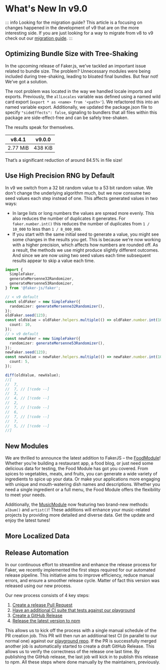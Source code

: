 # What's New In v9.0

::: info Looking for the migration guide?
This article is a focusing on changes happened in the development of v9 that are on the more interesting side.
If you are just looking for a way to migrate from v8 to v9 check out our [migration guide](https://v9.fakerjs.dev/guide/upgrading).
:::

## Optimizing Bundle Size with Tree-Shaking

In the upcoming release of Faker.js, we’ve tackled an important issue related to bundle size. The problem? Unnecessary modules were being included during tree-shaking, leading to bloated final bundles. But fear not! We’ve got a solution.

The root problem was located in the way we handled locale imports and exports. Previously, the `allLocales` variable was defined using a named wild card export (`export * as <name> from '<path>'`). We refactored this into an named variable export. Additionally, we updated the package.json file to specify `"sideEffects": false`, signaling to bundlers that all files within this package are side-effect-free and can be safely tree-shaken.

The results speak for themselves.

| v8.4.1   | v9.0.0  |
| -------- | ------- |
| 2.77 MiB | 438 KiB |

That’s a significant reduction of around 84.5% in file size!

## Use High Precision RNG by Default

In v9 we switch from a 32 bit random value to a 53 bit random value.
We don't change the underlying algorithm much, but we now consume two seed values each step instead of one.
This affects generated values in two ways:

- In large lists or long numbers the values are spread more evenly.
  This also reduces the number of duplicates it generates.
  For `faker.number.int()` this reduces the number of duplicates from `1 / 10_000` to less than `1 / 8_000_000`.
- If you start with the same initial seed to generate a value, you might see some changes in the results you get.
  This is because we're now working with a higher precision, which affects how numbers are rounded off.
  As a result, the methods we use might produce slightly different outcomes.
  And since we are now using two seed values each time subsequent results appear to skip a value each time.

```ts
import {
  SimpleFaker,
  generateMersenne32Randomizer,
  generateMersenne53Randomizer,
} from '@faker-js/faker';

// < v9 default
const oldFaker = new SimpleFaker({
  randomizer: generateMersenne32Randomizer(),
});
oldFaker.seed(123);
const oldValue = oldFaker.helpers.multiple(() => oldFaker.number.int(10), {
  count: 10,
});
// > v9 default
const newFaker = new SimpleFaker({
  randomizer: generateMersenne53Randomizer(),
});
newFaker.seed(123);
const newValue = newFaker.helpers.multiple(() => newFaker.number.int(10), {
  count: 5,
});

diff(oldValue, newValue);
//[
//  7,
//  7, // [!code --]
//  3,
//  4, // [!code --]
//  2,
//  7, // [!code --]
//  6,
//  7, // [!code --]
//  7,
//  5, // [!code --]
//]
```

## New Modules

We are thrilled to announce the latest addition to FakerJS – the [FoodModule](https://v9.fakerjs.dev/api/food.html)!
Whether you’re building a restaurant app, a food blog, or just need some delicious data for testing, the Food Module has got you covered.
From spices to vegetables, meats, and fruits, you can generate a wide variety of ingredients to spice up your data.
Or make your applications more engaging with unique and mouth-watering dish names and descriptions. 
Whether you need a single ingredient or a full menu, the Food Module offers the flexibility to meet your needs.

Additionally, the [MusicModule](https://v9.fakerjs.dev/api/music.html) now featuring two brand-new methods: `album()` and `artist()`!
These additions will enhance your music-related projects by providing more detailed and diverse data.
Get the update and enjoy the latest tunes!

## More Localized Data

## Release Automation

In our continuous effort to streamline and enhance the release process for Faker, we recently implemented the first steps required for our automated release pipeline.
This initiative aims to improve efficiency, reduce manual errors, and ensure a smoother release cycle.
Matter of fact this version was released using our new process.

Our new process consists of 4 key steps:

1. [Create a release Pull Request](https://github.com/faker-js/faker/pull/2981)
1. [Have an additional CI suite that tests against our playground](https://github.com/faker-js/faker/pull/2988)
1. [Create a GitHub Release](https://github.com/faker-js/faker/pull/2990)
1. [Release the latest version to npm](https://github.com/faker-js/faker/pull/2991)

This allows us to kick off the process with a single manual schedule of the PR creation job.
This PR will then run an additional test CI (in parallel to our normal one) against our [playground repo](https://github.com/faker-js/playground).
If the PR is successfully merged another job is automatically started to create a draft GitHub Release.
This allows us to verify the correctness of the release one last time. 
By publishing the GitHub release, the last job will kick in to publish this release to npm.
All these steps where done manually by the maintainers, previously.

